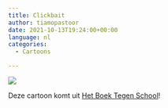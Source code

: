 ```yaml
---
title: Clickbait
author: tiamopastoor
date: 2021-10-13T19:24:00+00:00
language: nl
categories:
  - Cartoons

---
```

![](/uploads/2021/07/H4-Clickbait_result.webp) 

Deze cartoon komt uit [Het Boek Tegen School][2]!

 [1]: /uploads/2021/07/H4-Clickbait.jpg
 [2]: /books/het-boek-tegen-school/
